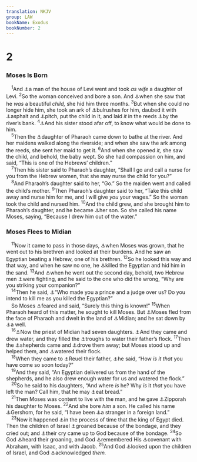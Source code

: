 ```yaml
---
translation: NKJV
group: LAW
bookName: Exodus 
bookNumber: 2
---
```


<div class="title"><h1>2</h1><h3>Moses Is Born</h3></div>
<span class="verse xu_2_1"> <sup>1</sup>And <a data-toggle="tooltip" data-placement="bottom" title="Ex. 6:16–20; Num. 26:59; 1 Chr. 23:14">⚓</a>a man of the house of Levi went and took <i>as</i> <i>wife</i> a daughter of Levi. </span>
<span class="verse xu_2_2"><sup>2</sup>So the woman conceived and bore a son. And <a data-toggle="tooltip" data-placement="bottom" title="Acts 7:20; Heb. 11:23">⚓</a>when she saw that he <i>was</i> a beautiful <i>child,</i> she hid him three months. </span>
<span class="verse xu_2_3"><sup>3</sup>But when she could no longer hide him, she took an ark of <a data-toggle="tooltip" data-placement="bottom" title="Is. 18:2">⚓</a>bulrushes for him, daubed it with <a data-toggle="tooltip" data-placement="bottom" title="Gen. 14:10">⚓</a>asphalt and <a data-toggle="tooltip" data-placement="bottom" title="Gen. 6:14; Is. 34:9">⚓</a>pitch, put the child in it, and laid <i>it</i> in the reeds <a data-toggle="tooltip" data-placement="bottom" title="Is. 19:6">⚓</a>by the river’s bank. </span>
<span class="verse xu_2_4"><sup>4</sup><a data-toggle="tooltip" data-placement="bottom" title="Ex. 15:20; Num. 26:59">⚓</a>And his sister stood afar off, to know what would be done to him.<br/></span>
<span class="verse xu_2_5"> <sup>5</sup>Then the <a data-toggle="tooltip" data-placement="bottom" title="Ex. 7:15; Acts 7:21">⚓</a>daughter of Pharaoh came down to bathe at the river. And her maidens walked along the riverside; and when she saw the ark among the reeds, she sent her maid to get it. </span>
<span class="verse xu_2_6"><sup>6</sup>And when she opened <i>it,</i> she saw the child, and behold, the baby wept. So she had compassion on him, and said, “This is one of the Hebrews’ children.”<br/></span>
<span class="verse xu_2_7"> <sup>7</sup>Then his sister said to Pharaoh’s daughter, “Shall I go and call a nurse for you from the Hebrew women, that she may nurse the child for you?”<br/></span>
<span class="verse xu_2_8"> <sup>8</sup>And Pharaoh’s daughter said to her, “Go.” So the maiden went and called the child’s mother. </span>
<span class="verse xu_2_9"><sup>9</sup>Then Pharaoh’s daughter said to her, “Take this child away and nurse him for me, and I will give <i>you</i> your wages.” So the woman took the child and nursed him. </span>
<span class="verse xu_2_10"><sup>10</sup>And the child grew, and she brought him to Pharaoh’s daughter, and he became <a data-toggle="tooltip" data-placement="bottom" title="Acts 7:21">⚓</a>her son. So she called his name Moses, saying, “Because I drew him out of the water.”<br/></span>
<div class="title"><h3>Moses Flees to Midian</h3></div>
<span class="verse xu_2_11"> <sup>11</sup>Now it came to pass in those days, <a data-toggle="tooltip" data-placement="bottom" title="Acts 7:23, 24; Heb. 11:24–26">⚓</a>when Moses was grown, that he went out to his brethren and looked at their burdens. And he saw an Egyptian beating a Hebrew, one of his brethren. </span>
<span class="verse xu_2_12"><sup>12</sup>So he looked this way and that way, and when he saw no one, he <a data-toggle="tooltip" data-placement="bottom" title="Acts 7:24, 25">⚓</a>killed the Egyptian and hid him in the sand. </span>
<span class="verse xu_2_13"><sup>13</sup>And <a data-toggle="tooltip" data-placement="bottom" title="Acts 7:26–28">⚓</a>when he went out the second day, behold, two Hebrew men <a data-toggle="tooltip" data-placement="bottom" title="Prov. 25:8">⚓</a>were fighting, and he said to the one who did the wrong, “Why are you striking your companion?”<br/></span>
<span class="verse xu_2_14"> <sup>14</sup>Then he said, <a data-toggle="tooltip" data-placement="bottom" title="Gen. 19:9; Acts 7:27, 28">⚓</a>“Who made you a prince and a judge over us? Do you intend to kill me as you killed the Egyptian?”<br/> So Moses <a data-toggle="tooltip" data-placement="bottom" title="Judg. 6:27; Heb. 11:27">⚓</a>feared and said, “Surely this thing is known!” </span>
<span class="verse xu_2_15"><sup>15</sup>When Pharaoh heard of this matter, he sought to kill Moses. But <a data-toggle="tooltip" data-placement="bottom" title="Acts 7:29; Heb. 11:27">⚓</a>Moses fled from the face of Pharaoh and dwelt in the land of <a data-toggle="tooltip" data-placement="bottom" title="Ex. 3:1">⚓</a>Midian; and he sat down by <a data-toggle="tooltip" data-placement="bottom" title="Gen. 24:11; 29:2; Ex. 15:27">⚓</a>a well.<br/></span>
<span class="verse xu_2_16"> <sup>16</sup><a data-toggle="tooltip" data-placement="bottom" title="Ex. 3:1; 4:18; 18:12">⚓</a>Now the priest of Midian had seven daughters. <a data-toggle="tooltip" data-placement="bottom" title="Gen. 24:11, 13, 19; 29:6–10; 1 Sam. 9:11">⚓</a>And they came and drew water, and they filled the <a data-toggle="tooltip" data-placement="bottom" title="Gen. 30:38">⚓</a>troughs to water their father’s flock. </span>
<span class="verse xu_2_17"><sup>17</sup>Then the <a data-toggle="tooltip" data-placement="bottom" title="Gen. 47:3; 1 Sam. 25:7">⚓</a>shepherds came and <a data-toggle="tooltip" data-placement="bottom" title="Gen. 26:19–21">⚓</a>drove them away; but Moses stood up and helped them, and <a data-toggle="tooltip" data-placement="bottom" title="Gen. 29:3, 10">⚓</a>watered their flock.<br/></span>
<span class="verse xu_2_18"> <sup>18</sup>When they came to <a data-toggle="tooltip" data-placement="bottom" title="Num. 10:29">⚓</a>Reuel their father, <a data-toggle="tooltip" data-placement="bottom" title="Ex. 3:1; 4:18">⚓</a>he said, “How <i>is</i> <i>it</i> <i>that</i> you have come so soon today?”<br/></span>
<span class="verse xu_2_19"> <sup>19</sup>And they said, “An Egyptian delivered us from the hand of the shepherds, and he also drew enough water for us and watered the flock.”<br/></span>
<span class="verse xu_2_20"> <sup>20</sup>So he said to his daughters, “And where <i>is</i> he? Why <i>is</i> it <i>that</i> you have left the man? Call him, that he may <a data-toggle="tooltip" data-placement="bottom" title="Gen. 31:54; 43:25">⚓</a>eat bread.”<br/></span>
<span class="verse xu_2_21"> <sup>21</sup>Then Moses was content to live with the man, and he gave <a data-toggle="tooltip" data-placement="bottom" title="Ex. 4:25; 18:2">⚓</a>Zipporah his daughter to Moses. </span>
<span class="verse xu_2_22"><sup>22</sup>And she bore <i>him</i> a son. He called his name <a data-toggle="tooltip" data-placement="bottom" title="Ex. 4:20; 18:3, 4">⚓</a>Gershom, for he said, “I have been <a data-toggle="tooltip" data-placement="bottom" title="Gen. 23:4; Lev. 25:23; Acts 7:29; Heb. 11:13, 14">⚓</a>a stranger in a foreign land.”<br/></span>
<span class="verse xu_2_23"> <sup>23</sup>Now it happened <a data-toggle="tooltip" data-placement="bottom" title="Acts 7:34">⚓</a>in the process of time that the king of Egypt died. Then the children of Israel <a data-toggle="tooltip" data-placement="bottom" title="Deut. 26:7">⚓</a>groaned because of the bondage, and they cried out; and <a data-toggle="tooltip" data-placement="bottom" title="Ex. 3:7, 9; James 5:4">⚓</a>their cry came up to God because of the bondage. </span>
<span class="verse xu_2_24"><sup>24</sup>So God <a data-toggle="tooltip" data-placement="bottom" title="Ex. 6:5; Acts 7:34">⚓</a>heard their groaning, and God <a data-toggle="tooltip" data-placement="bottom" title="Gen. 15:13; 22:16–18; 26:2–5; 28:13–15; Ps. 105:8, 42">⚓</a>remembered His <a data-toggle="tooltip" data-placement="bottom" title="Gen. 12:1–3; 15:14; 17:1–14">⚓</a>covenant with Abraham, with Isaac, and with Jacob. </span>
<span class="verse xu_2_25"><sup>25</sup>And God <a data-toggle="tooltip" data-placement="bottom" title="Ex. 4:31; Luke 1:25; Acts 7:34">⚓</a>looked upon the children of Israel, and God <a data-toggle="tooltip" data-placement="bottom" title="Ex. 3:7">⚓</a>acknowledged <i>them.</i><br/></span>
